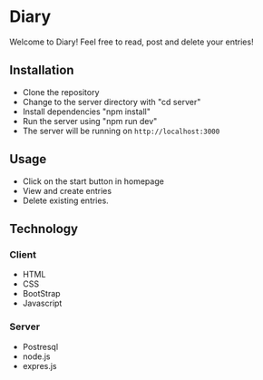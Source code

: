 # Diary

Welcome to Diary! Feel free to read, post and delete your entries!

## Installation

- Clone the repository
- Change to the server directory with "cd server"
- Install dependencies "npm install"
- Run the server using "npm run dev"
- The server will be running on `http://localhost:3000`


## Usage 

- Click on the start button in homepage
- View and create entries 
- Delete existing entries.


## Technology

### Client 

- HTML
- CSS
- BootStrap
- Javascript

### Server

- Postresql
- node.js
- expres.js



